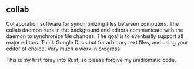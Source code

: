 
## collab

Collaboration software for synchronizing files between computers. The
collab daemon runs in the background and editors communicate with the
daemon to synchronize file changes. The goal is to eventually support
all major editors. Think Google Docs but for arbitrary text files, and
using your editor of choice. Very much a work in progress.

This is my first foray into Rust, so please forgive my unidiomatic
code.
